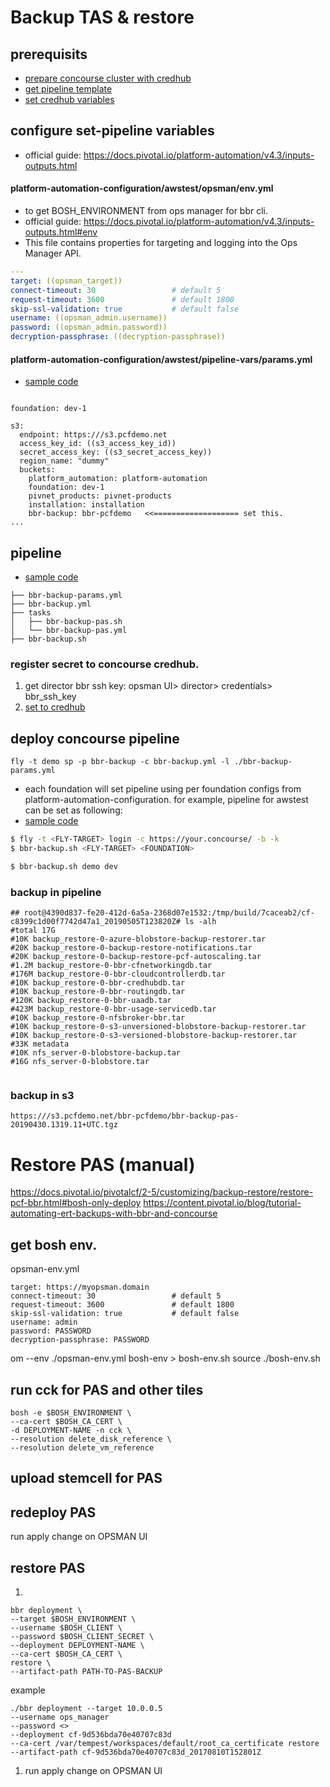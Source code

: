 # Backup TAS & restore

## prerequisits
- [prepare concourse cluster with credhub](/concourse-with-credhub.md)
- [get pipeline template](/platform-automation/get-pipeline-template.md)
- [set credhub variables](/platform-automation/set-credhub-variables.md)

## configure set-pipeline variables
- official guide: https://docs.pivotal.io/platform-automation/v4.3/inputs-outputs.html

#### platform-automation-configuration/awstest/opsman/env.yml
- to get BOSH_ENVIRONMENT from ops manager for bbr cli.
- official guide: https://docs.pivotal.io/platform-automation/v4.3/inputs-outputs.html#env
- This file contains properties for targeting and logging into the Ops Manager API. 
``` yaml
---
target: ((opsman_target))
connect-timeout: 30                 # default 5
request-timeout: 3600               # default 1800
skip-ssl-validation: true           # default false
username: ((opsman_admin.username))
password: ((opsman_admin.password))
decryption-passphrase: ((decryption-passphrase))
```


#### platform-automation-configuration/awstest/pipeline-vars/params.yml
- [sample code](https://github.com/myminseok/platform-automation-configuration-template/blob/master/dev/pipeline-vars/params.yml)
```

foundation: dev-1

s3:
  endpoint: https:///s3.pcfdemo.net
  access_key_id: ((s3_access_key_id))
  secret_access_key: ((s3_secret_access_key))
  region_name: "dummy"
  buckets:
    platform_automation: platform-automation
    foundation: dev-1
    pivnet_products: pivnet-products
    installation: installation
    bbr-backup: bbr-pcfdemo   <<=================== set this.
...

```


## pipeline
- [sample code](https://github.com/myminseok/platform-automation-pipelines-template)
```
├── bbr-backup-params.yml
├── bbr-backup.yml
├── tasks
│   ├── bbr-backup-pas.sh
│   └── bbr-backup-pas.yml
├── bbr-backup.sh
```
###  register secret to concourse credhub.
1. get director bbr ssh key: opsman UI> director> credentials> bbr_ssh_key
2. [set to credhub](/platform-automation/set-credhub-variables.md)


## deploy concourse pipeline
```
fly -t demo sp -p bbr-backup -c bbr-backup.yml -l ./bbr-backup-params.yml
```
- each foundation will set pipeline using per foundation configs from platform-automation-configuration. for example, pipeline for awstest can be set as following:
- [sample code](https://github.com/myminseok/platform-automation-pipelines-template/bbr-backup.sh)

``` bash
$ fly -t <FLY-TARGET> login -c https://your.concourse/ -b -k
$ bbr-backup.sh <FLY-TARGET> <FOUNDATION>

$ bbr-backup.sh demo dev
```



### backup in pipeline
```
## root@4390d837-fe20-412d-6a5a-2368d07e1532:/tmp/build/7caceab2/cf-c8399c1d00f7742d47a1_20190505T123820Z# ls -alh
#total 17G
#10K backup_restore-0-azure-blobstore-backup-restorer.tar
#20K backup_restore-0-backup-restore-notifications.tar
#20K backup_restore-0-backup-restore-pcf-autoscaling.tar
#1.2M backup_restore-0-bbr-cfnetworkingdb.tar
#176M backup_restore-0-bbr-cloudcontrollerdb.tar
#10K backup_restore-0-bbr-credhubdb.tar
#10K backup_restore-0-bbr-routingdb.tar
#120K backup_restore-0-bbr-uaadb.tar
#423M backup_restore-0-bbr-usage-servicedb.tar
#10K backup_restore-0-nfsbroker-bbr.tar
#10K backup_restore-0-s3-unversioned-blobstore-backup-restorer.tar
#10K backup_restore-0-s3-versioned-blobstore-backup-restorer.tar
#33K metadata
#10K nfs_server-0-blobstore-backup.tar
#16G nfs_server-0-blobstore.tar


```
### backup in s3
```
https:///s3.pcfdemo.net/bbr-pcfdemo/bbr-backup-pas-20190430.1319.11+UTC.tgz

```

# Restore PAS (manual)
https://docs.pivotal.io/pivotalcf/2-5/customizing/backup-restore/restore-pcf-bbr.html#bosh-only-deploy
https://content.pivotal.io/blog/tutorial-automating-ert-backups-with-bbr-and-concourse

## get bosh env.
opsman-env.yml
```
target: https://myopsman.domain
connect-timeout: 30                 # default 5
request-timeout: 3600               # default 1800
skip-ssl-validation: true           # default false
username: admin
password: PASSWORD
decryption-passphrase: PASSWORD

```
om --env ./opsman-env.yml  bosh-env > bosh-env.sh
source ./bosh-env.sh


## run cck for PAS and other tiles
```
bosh -e $BOSH_ENVIRONMENT \
--ca-cert $BOSH_CA_CERT \
-d DEPLOYMENT-NAME -n cck \
--resolution delete_disk_reference \
--resolution delete_vm_reference
```

## upload stemcell for PAS

## redeploy PAS
run apply change on OPSMAN UI


## restore PAS
1.
```
bbr deployment \
--target $BOSH_ENVIRONMENT \
--username $BOSH_CLIENT \
--password $BOSH_CLIENT_SECRET \
--deployment DEPLOYMENT-NAME \
--ca-cert $BOSH_CA_CERT \
restore \
--artifact-path PATH-TO-PAS-BACKUP
```
example
```
./bbr deployment --target 10.0.0.5 
--username ops_manager 
--password <> 
--deployment cf-9d536bda70e40707c83d 
--ca-cert /var/tempest/workspaces/default/root_ca_certificate restore 
--artifact-path cf-9d536bda70e40707c83d_20170810T152801Z

```
1. run apply change on OPSMAN UI


